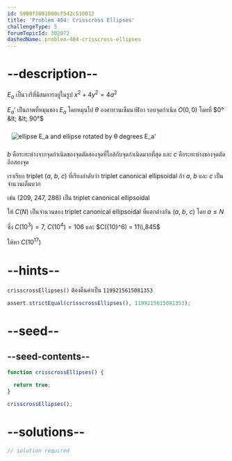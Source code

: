 ```yaml
---
id: 5900f5001000cf542c510012
title: 'Problem 404: Crisscross Ellipses'
challengeType: 5
forumTopicId: 302072
dashedName: problem-404-crisscross-ellipses
---
```


# --description--

$E_a$ เป็นวงรีที่มีสมการอยู่ในรูป $x^2 + 4y^2 = 4a^2$

$E_a'$ เป็นภาพที่หมุนของ $E_a$ โดยหมุนไป $θ$ องศาทวนเข็มนาฬิกา รอบจุดกำเนิด $O(0, 0)$ โดยที่ $0° &lt; &lt; 90°$

<img class="img-responsive center-block" alt="ellipse E_a and ellipse rotated by θ degrees E_a'" src="https://cdn.freecodecamp.org/curriculum/project-euler/crisscross-ellipses.gif" style="background-color: white; padding: 10px;">

$b$ คือระยะห่างจากจุดกำเนิดของจุดตัดสองจุดที่ใกล้กับจุดกำเนิดมากที่สุด และ $c$ คือระยะห่างของจุดตัดอีกสองจุด

เราเรียก triplet ($a$, $b$, $c$) ที่เรียงลำดับว่า triplet canonical ellipsoidal ถ้า $a$, $b$ และ $c$ เป็นจำนวนเต็มบวก

เช่น (209, 247, 286) เป็น triplet canonical ellipsoidal

ให้ $C(N)$ เป็นจำนวนของ triplet canonical ellipsoidal ที่แตกต่างกัน ($a$, $b$, $c$) โดย $a ≤ N$

ซึ่ง $C({10}^3) = 7$, $C({10}^4) = 106$ และ $C({10}^6) = 11\\,845$

ให้หา $C({10}^{17})$

# --hints--

`crisscrossEllipses()` ต้องคืนค่าเป็น `1199215615081353`

```js
assert.strictEqual(crisscrossEllipses(), 1199215615081353);
```

# --seed--

## --seed-contents--

```js
function crisscrossEllipses() {

  return true;
}

crisscrossEllipses();
```

# --solutions--

```js
// solution required
```
